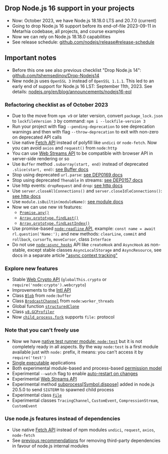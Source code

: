 ## Drop Node.js 16 support in your projects

- Now: October 2023, we have Node.js 18.18.0 LTS and 20.7.0 (current)
- Going to drop Node.js 16 support before its end-of-file 2023-09-11 in Metarhia codebase, all projects, and course examples
- Now we can rely on Node.js 18.18.0 capabilities
- See release schedule: [github.com/nodejs/release#release-schedule](https://github.com/nodejs/release#release-schedule)

## Important notes

- Before this one see also previous checklist "Drop Node.js 14": [github.com/tshemsedinov/Drop-Nodejs14](https://github.com/tshemsedinov/Drop-Nodejs14)
- New node.js uses `OpenSSL 3` instead of `OpenSSL 1.1.1`. This led to an early end of support for Node.js 16 LST: September 11th, 2023. See details: [nodejs.org/en/blog/announcements/nodejs16-eol](https://nodejs.org/en/blog/announcements/nodejs16-eol)

### Refactoring checklist as of October 2023

- Due to the move from `npm v9` or later version, convert `package_lock.json` to `lockfileVersion 3` by command: `npm i --lockfile-version 3`
- Run your project with flag `--pending-deprecation` to see deprecation warnings and then with flag `--throw-deprecation` to exit with non-zero on deprecated API calls
- Use native [Fetch API](https://developer.mozilla.org/en-US/docs/Web/API/Fetch_API) instead of polyfill like `undici` or `node-fetch`. Now you can avoid `axios` and `request()` from `node:http`
- You can use [Web Streams API](https://developer.mozilla.org/en-US/docs/Web/API/Streams_API) to be compatible with browser API in server-side rendering or so
- Use `Buffer` method `.subarray(start, end)` instead of deprecated `.slice(start, end)`: [see Buffer docs](https://nodejs.org/api/buffer.html#blobslicestart-end-type)
- Stop using deprecated `url.parse`: [see DEP0169 docs](https://nodejs.org/api/deprecations.html#DEP0169)
- Stop using deprecated `Thenable` in streams: [see DEP0157 docs](https://nodejs.org/api/deprecations.html#DEP0157)
- Use http events: `dropRequest` and `drop`: [see http docs](https://nodejs.org/api/http.html#event-droprequest)
- Use `server.closeAllConnections()` and `server.closeIdleConnections()`: [see http docs](https://nodejs.org/api/http.html#servercloseallconnections)
- Use `module.isBuiltin(moduleName)`: [see module docs](https://nodejs.org/api/module.html#moduleisbuiltinmodulename)
- Now we can use new `V8` features:
  - [`Promise.any()`](https://developer.mozilla.org/en-US/docs/Web/JavaScript/Reference/Global_Objects/Promise/any)
  - [`Array.prototype.findLast()`](https://developer.mozilla.org/en-US/docs/Web/JavaScript/Reference/Global_Objects/Array/findLast)
  - [`Array.prototype.findLastIndex()`](https://developer.mozilla.org/en-US/docs/Web/JavaScript/Reference/Global_Objects/Array/findLastIndex)
- Use promise-based [`node:readline` API](https://nodejs.org/api/readline.html), example: `const name = await rl.question('Name:');` and new methods: `clearLine`,  `commit` and `rollback`, `cursorTo`, `moveCursor`, class `Interface`
- Do not use [`node:async_hooks`](https://nodejs.org/api/async_hooks.html) API like `createHook` and `AsyncHook` as non-stable, except stable classes `AsyncLocalStorage` and `AsyncResource`, see docs in a separate article ["async context tracking"](https://nodejs.org/api/async_context.html)

### Explore new features

- Stable [Web Crypto API](https://nodejs.org/api/webcrypto.html) (`globalThis.crypto` or `require('node:crypto').webcrypto`)
- Improvements to the [Intl API](https://nodejs.org/api/intl.html)
- Class [`Blob`](https://nodejs.org/api/buffer.html#class-blob) from `node:buffer`
- Class [`BrodcastChannel`](https://nodejs.org/api/worker_threads.html#class-broadcastchannel-extends-eventtarget) from `node:worker_threads`
- Global function [`structuredClone`](https://developer.mozilla.org/en-US/docs/Web/API/structuredClone)
- Class [`v8.GCProfiler`](https://nodejs.org/api/v8.html#class-v8gcprofiler)
- Now [`child_process.fork`](https://nodejs.org/api/child_process.html#child_processforkmodulepath-args-options) supports `file:` protocol

### Note that you can't freely use

- Now we have [native test runner module: `node:test`](https://nodejs.org/api/test.html) but it is not completely ready in all aspects. By the way `node:test` is a first module available just with `node:` prefix, it means: you can't access it by `require('test')`
- [Single executable](https://nodejs.org/api/single-executable-applications.html) applications
- Both experimental module-based and process-based [permission model](https://nodejs.org/api/permissions.html)
- Experimental `--watch` flag to enable [auto-restart on changes](https://nodejs.org/api/cli.html#--watch)
- Experimental [Web Streams API](https://nodejs.org/api/webstreams.html)
- Experimental method [subprocess[Symbol.dispose]](https://nodejs.org/api/child_process.html#subprocesssymboldispose) added in node.js 20.5.0 to send `SIGTERM` to spawned child process
- Experimental class [`File`](https://nodejs.org/api/buffer.html#class-file)
- Experimental classes `TracingChannel`, `CustomEvent`, `CompressionStream`, `CustomEvent`

### Use node.js features instead of dependencies

- Use native [Fetch API](https://developer.mozilla.org/en-US/docs/Web/API/Fetch_API) instead of npm modules `undici`, `request`, `axios`, `node-fetch`
- See [previous recommendations](https://github.com/tshemsedinov/Drop-Nodejs14#use-nodejs-features-instead-of-dependencies) for removing third-party dependencies in favour of node.js internal modules
